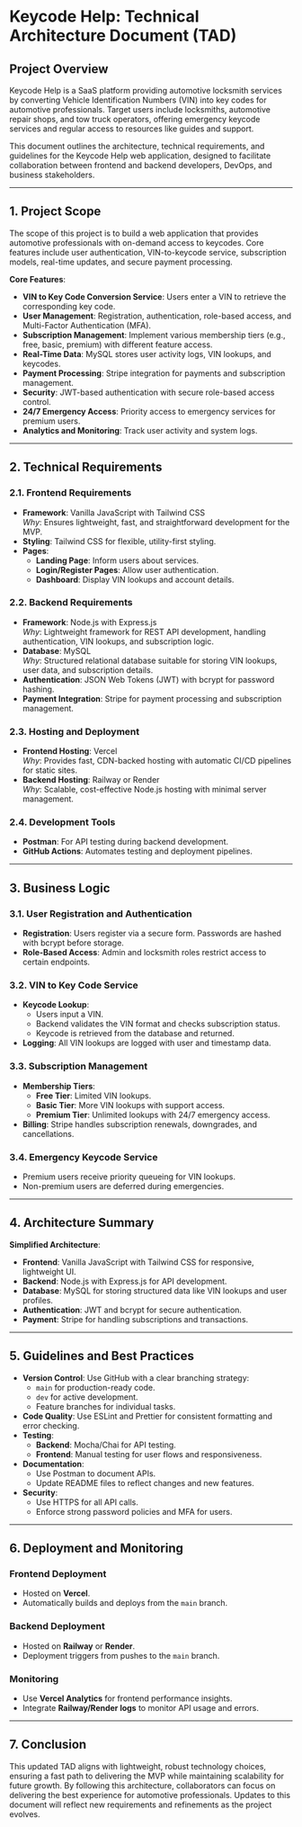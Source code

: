 # Keycode Help: Technical Architecture Document (TAD)

## Project Overview
Keycode Help is a SaaS platform providing automotive locksmith services by converting Vehicle Identification Numbers (VIN) into key codes for automotive professionals. Target users include locksmiths, automotive repair shops, and tow truck operators, offering emergency keycode services and regular access to resources like guides and support.

This document outlines the architecture, technical requirements, and guidelines for the Keycode Help web application, designed to facilitate collaboration between frontend and backend developers, DevOps, and business stakeholders.

---

## 1. Project Scope
The scope of this project is to build a web application that provides automotive professionals with on-demand access to keycodes. Core features include user authentication, VIN-to-keycode service, subscription models, real-time updates, and secure payment processing.

**Core Features**:
- **VIN to Key Code Conversion Service**: Users enter a VIN to retrieve the corresponding key code.
- **User Management**: Registration, authentication, role-based access, and Multi-Factor Authentication (MFA).
- **Subscription Management**: Implement various membership tiers (e.g., free, basic, premium) with different feature access.
- **Real-Time Data**: MySQL stores user activity logs, VIN lookups, and keycodes.
- **Payment Processing**: Stripe integration for payments and subscription management.
- **Security**: JWT-based authentication with secure role-based access control.
- **24/7 Emergency Access**: Priority access to emergency services for premium users.
- **Analytics and Monitoring**: Track user activity and system logs.

---

## 2. Technical Requirements

### 2.1. Frontend Requirements
- **Framework**: Vanilla JavaScript with Tailwind CSS  
  *Why*: Ensures lightweight, fast, and straightforward development for the MVP.
- **Styling**: Tailwind CSS for flexible, utility-first styling.
- **Pages**:
  - **Landing Page**: Inform users about services.
  - **Login/Register Pages**: Allow user authentication.
  - **Dashboard**: Display VIN lookups and account details.

### 2.2. Backend Requirements
- **Framework**: Node.js with Express.js  
  *Why*: Lightweight framework for REST API development, handling authentication, VIN lookups, and subscription logic.
- **Database**: MySQL  
  *Why*: Structured relational database suitable for storing VIN lookups, user data, and subscription details.
- **Authentication**: JSON Web Tokens (JWT) with bcrypt for password hashing.  
- **Payment Integration**: Stripe for payment processing and subscription management.

### 2.3. Hosting and Deployment
- **Frontend Hosting**: Vercel  
  *Why*: Provides fast, CDN-backed hosting with automatic CI/CD pipelines for static sites.
- **Backend Hosting**: Railway or Render  
  *Why*: Scalable, cost-effective Node.js hosting with minimal server management.

### 2.4. Development Tools
- **Postman**: For API testing during backend development.
- **GitHub Actions**: Automates testing and deployment pipelines.

---

## 3. Business Logic

### 3.1. User Registration and Authentication
- **Registration**: Users register via a secure form. Passwords are hashed with bcrypt before storage.
- **Role-Based Access**: Admin and locksmith roles restrict access to certain endpoints.

### 3.2. VIN to Key Code Service
- **Keycode Lookup**:
  - Users input a VIN.
  - Backend validates the VIN format and checks subscription status.
  - Keycode is retrieved from the database and returned.
- **Logging**: All VIN lookups are logged with user and timestamp data.

### 3.3. Subscription Management
- **Membership Tiers**:
  - **Free Tier**: Limited VIN lookups.
  - **Basic Tier**: More VIN lookups with support access.
  - **Premium Tier**: Unlimited lookups with 24/7 emergency access.
- **Billing**: Stripe handles subscription renewals, downgrades, and cancellations.

### 3.4. Emergency Keycode Service
- Premium users receive priority queueing for VIN lookups.
- Non-premium users are deferred during emergencies.

---

## 4. Architecture Summary

**Simplified Architecture**:
- **Frontend**: Vanilla JavaScript with Tailwind CSS for responsive, lightweight UI.
- **Backend**: Node.js with Express.js for API development.
- **Database**: MySQL for storing structured data like VIN lookups and user profiles.
- **Authentication**: JWT and bcrypt for secure authentication.
- **Payment**: Stripe for handling subscriptions and transactions.

---

## 5. Guidelines and Best Practices

- **Version Control**: Use GitHub with a clear branching strategy:
  - `main` for production-ready code.
  - `dev` for active development.
  - Feature branches for individual tasks.
- **Code Quality**: Use ESLint and Prettier for consistent formatting and error checking.
- **Testing**:
  - **Backend**: Mocha/Chai for API testing.
  - **Frontend**: Manual testing for user flows and responsiveness.
- **Documentation**:
  - Use Postman to document APIs.
  - Update README files to reflect changes and new features.
- **Security**:
  - Use HTTPS for all API calls.
  - Enforce strong password policies and MFA for users.

---

## 6. Deployment and Monitoring

### Frontend Deployment
- Hosted on **Vercel**.
- Automatically builds and deploys from the `main` branch.

### Backend Deployment
- Hosted on **Railway** or **Render**.
- Deployment triggers from pushes to the `main` branch.

### Monitoring
- Use **Vercel Analytics** for frontend performance insights.
- Integrate **Railway/Render logs** to monitor API usage and errors.

---

## 7. Conclusion
This updated TAD aligns with lightweight, robust technology choices, ensuring a fast path to delivering the MVP while maintaining scalability for future growth. By following this architecture, collaborators can focus on delivering the best experience for automotive professionals. Updates to this document will reflect new requirements and refinements as the project evolves.
